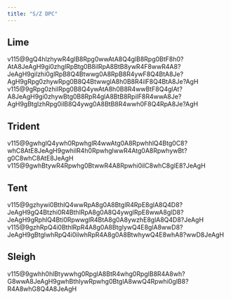 ```yaml
---
title: "S/Z DPC"
---
```

## Lime

<fumen height=6 code ="v115@2gRpEewhBeRpEewhCeR4Bthlwhg0AeT4Btglwhi0R4?CeglJeAgH"></fumen><fumen height=6 code="v115@2gRpEewhBeRpEewhywR4Bthlwhg0wwT4Btglwhi0R4?CeglJeAgH"></fumen>
<fumen code="v115@KhB8EeA8BeB8EeF8CeA8JeAgH"></fumen>

<solution>v115@9gQ4hlzhywR4glB8Rpg0wwAtA8Q4glB8Rpg0BtF8h0?AtA8JeAgH9gi0zhglRpBtg0B8ilRpA8BtB8ywR4F8wwR4A8?JeAgH9gilzhi0glRpB8Q4Btwwg0A8RpB8R4ywF8Q4BtA8Je?AgH9gRpg0zhywRpg0B8Q4BtwwglA8h0B8R4ilF8Q4BtA8Je?AgH</solution>
<solution spoiler="Extras">v115@9gRpg0zhilRpg0B8Q4ywAtA8h0B8R4wwBtF8Q4glAt?A8JeAgH9gi0zhywBtg0B8RpR4glA8BtB8RpilF8R4wwA8Je?AgH9gBtglzhRpg0ilB8Q4ywg0A8BtB8R4wwh0F8Q4RpA8Je?AgH</solution>

## Trident

<fumen height=6 code="v115@6gQ4IeR4whQ4hlh0CeQ4whR4glg0BtAeRpwhAeQ4gl?g0AeBtRpwhJeAgH"></fumen><fumen height=6 code="v115@6gQ4IeR4whQ4hlh0ywQ4whR4glg0BtwwRpwhAeQ4gl?g0AeBtRpwhJeAgH"></fumen><fumen code="v115@OhA8IeC8AeC8AeE8JeAgH"></fumen>

<solution>v115@9gwhglQ4ywh0RpwhglR4wwAtg0A8RpwhhlQ4Btg0C8?whC8AtE8JeAgH9gwhilR4h0RpwhglwwR4Atg0A8RpwhywBt?g0C8whC8AtE8JeAgH</solution>
<solution spoiler="Extras">v115@9gwhBtywR4Rpwhg0BtwwR4A8Rpwhi0ilC8whC8glE8?JeAgH</solution>

## Tent

<fumen height=6 code="v115@7gQ4AewhGeR4whilh0CeQ4whglR4g0BtAeRpwhR4Ae?g0AeBtRpJeAgH"></fumen><fumen height=6 code="v115@7gQ4AewhGeR4whilh0ywQ4whglR4g0BtwwRpwhR4Ae?g0AeBtRpJeAgH"></fumen><fumen code="v115@PhA8AeA8GeE8AeA8AeD8JeAgH"></fumen>

<solution>v115@9gzhywi0BthlQ4wwRpA8g0A8BtglR4RpE8glA8Q4D8?JeAgH9gQ4Btzhi0R4BthlRpA8g0A8Q4ywglRpE8wwA8glD8?JeAgH9gRphlQ4Bti0RpwwglR4BtA8g0A8ywzhE8glA8Q4D8?JeAgH</solution>
<solution spoiler="Extras">v115@9gzhRpQ4i0BthlRpR4A8g0A8BtglywQ4E8glA8wwD8?JeAgH9gBtglwhRpQ4i0ilwhRpR4A8g0A8BtwhywQ4E8whA8?wwD8JeAgH</solution>

## Sleigh

<fumen height=6 code="v115@4gQ4IeR4BewhQ4hlCeQ4RpwhR4glg0AeBtRpwhAeQ4?gli0BtAewhJeAgH"></fumen><fumen height=6 code="v115@4gQ4IeR4BewhQ4hlywQ4RpwhR4glg0wwBtRpwhAeQ4?gli0BtAewhJeAgH"></fumen><fumen code="v115@MhA8IeB8BeA8AeG8AeA8JeAgH"></fumen>

<solution>v115@9gwhh0hlBtywwhg0RpglA8BtR4whg0RpglB8R4A8wh?G8wwA8JeAgH9gwhBthlywRpwhg0BtglA8wwQ4Rpwhi0glB8?R4A8whG8Q4A8JeAgH</solution>